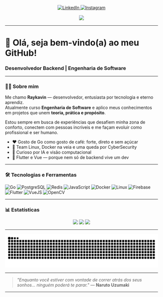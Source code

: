 <div align="center">
  <a href="https://www.linkedin.com/in/raykavin-dev" target="_blank">
    <img src="https://raw.githubusercontent.com/maurodesouza/profile-readme-generator/master/src/assets/icons/social/linkedin/default.svg" width="37" height="25" alt="LinkedIn" />
  </a>
  <a href="https://www.instagram.com/raykavin.dev" target="_blank">
    <img src="https://raw.githubusercontent.com/maurodesouza/profile-readme-generator/master/src/assets/icons/social/instagram/default.svg" width="37" height="25" alt="Instagram" />
  </a>
</div>

<br>

<div align="center">
  <img src="https://visitor-badge.laobi.icu/badge?page_id=raykavin.raykavin&left_color=tomato" />
</div>

---

<h1 align="left">👋 Olá, seja bem-vindo(a) ao meu GitHub!</h1>
<h3 align="left">Desenvolvedor Backend | Engenharia de Software</h3>

---

### 👨‍💻 Sobre mim

Me chamo **Raykavin** — desenvolvedor, entusiasta por tecnologia e eterno aprendiz.  
Atualmente curso **Engenharia de Software** e aplico meus conhecimentos em projetos que unem **teoria, prática e propósito**.

Estou sempre em busca de experiências que desafiem minha zona de conforto, conectem com pessoas incríveis e me façam evoluir como profissional e ser humano.

- ❤️ Gosto de Go como gosto de café: forte, direto e sem açúcar  
- 🐧 Team Linux, Docker na veia e uma queda por CyberSecurity  
- 🧠 Curioso por IA e visão computacional
- 📱 Flutter e Vue — porque nem só de backend vive um dev  

---

### 🛠️ Tecnologias e Ferramentas

<div align="left">
  <img src="https://cdn.jsdelivr.net/gh/devicons/devicon/icons/go/go-original.svg" height="40" alt="Go" />
  <img src="https://cdn.jsdelivr.net/gh/devicons/devicon/icons/postgresql/postgresql-original.svg" height="40" alt="PostgreSQL" />
  <img src="https://cdn.jsdelivr.net/gh/devicons/devicon/icons/redis/redis-original.svg" height="40" alt="Redis" />
  <img src="https://cdn.jsdelivr.net/gh/devicons/devicon/icons/javascript/javascript-original.svg" height="40" alt="JavaScript" />
  <img src="https://cdn.jsdelivr.net/gh/devicons/devicon/icons/docker/docker-plain-wordmark.svg" height="40" alt="Docker" />
  <img src="https://cdn.jsdelivr.net/gh/devicons/devicon/icons/linux/linux-original.svg" height="40" alt="Linux" />
  <img src="https://cdn.jsdelivr.net/gh/devicons/devicon/icons/firebase/firebase-plain-wordmark.svg" height="40" alt="Firebase" />
  <img src="https://cdn.jsdelivr.net/gh/devicons/devicon/icons/flutter/flutter-original.svg" height="40" alt="Flutter" />
  <img src="https://cdn.jsdelivr.net/gh/devicons/devicon/icons/vuejs/vuejs-original.svg" height="40" alt="VueJS" />
  <img src="https://cdn.jsdelivr.net/gh/devicons/devicon/icons/opencv/react-original.svg" height="40" alt="OpenCV" />
</div>

---

### 📊 Estatísticas

<div align="center">
  <img src="https://github-readme-stats.vercel.app/api/top-langs?username=raykavin&locale=pt-br&layout=compact&card_width=320&langs_count=5&theme=github_dark&hide_border=false" height="150" />
  <img src="https://github-readme-stats.vercel.app/api?username=raykavin&show_icons=true&include_all_commits=true&count_private=true&theme=github_dark&locale=pt-br&hide_border=false" height="150" />
  <img src="https://github-readme-activity-graph.vercel.app/graph?username=raykavin&theme=github-dark" height="150" />
</div>

---



<img src="https://raw.githubusercontent.com/raykavin/raykavin/output/snake.svg" alt="Snake animation" />

---

> _"Enquanto você estiver com vontade de correr atrás dos seus sonhos... ninguém poderá te parar."_ — **Naruto Uzumaki**

---
